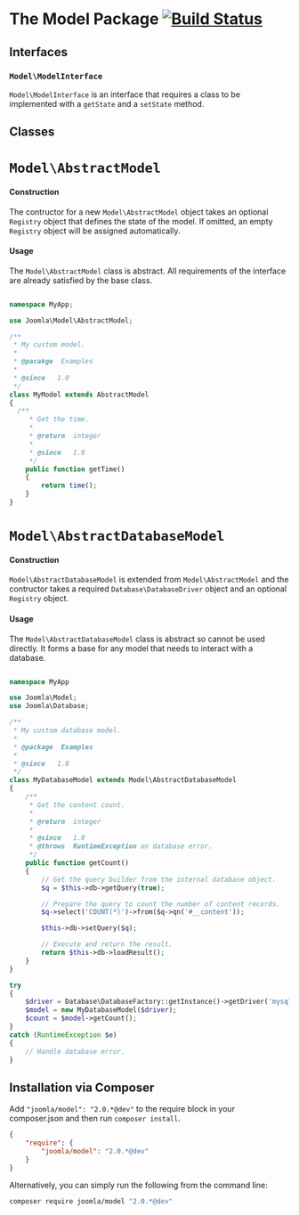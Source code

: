 # The Model Package [![Build Status](https://travis-ci.org/joomla-framework/model.png?branch=master)](https://travis-ci.org/joomla-framework/model)

## Interfaces

### `Model\ModelInterface`

`Model\ModelInterface` is an interface that requires a class to be implemented with a `getState` and a `setState` method.

## Classes

# `Model\AbstractModel`

#### Construction

The contructor for a new `Model\AbstractModel` object takes an optional `Registry` object that defines the state of the model. If omitted, an empty `Registry` object will be assigned automatically.

#### Usage

The `Model\AbstractModel` class is abstract. All requirements of the interface are already satisfied by the base class.

```php

namespace MyApp;

use Joomla\Model\AbstractModel;

/**
 * My custom model.
 *
 * @pacakge  Examples
 *
 * @since   1.0
 */
class MyModel extends AbstractModel
{
  /**
	 * Get the time.
	 *
	 * @return  integer
	 *
	 * @since   1.0
	 */
	public function getTime()
	{
		return time();
	}
}
```

# `Model\AbstractDatabaseModel`

#### Construction

`Model\AbstractDatabaseModel` is extended from `Model\AbstractModel` and the contructor takes a required `Database\DatabaseDriver` object and an optional `Registry` object.

#### Usage

The `Model\AbstractDatabaseModel` class is abstract so cannot be used directly. It forms a base for any model that needs to interact with a database.

```php

namespace MyApp

use Joomla\Model;
use Joomla\Database;

/**
 * My custom database model.
 *
 * @package  Examples
 *
 * @since   1.0
 */
class MyDatabaseModel extends Model\AbstractDatabaseModel
{
	/**
	 * Get the content count.
	 *
	 * @return  integer
	 *
	 * @since   1.0
	 * @throws  RuntimeException on database error.
	 */
	public function getCount()
	{
		// Get the query builder from the internal database object.
		$q = $this->db->getQuery(true);

		// Prepare the query to count the number of content records.
		$q->select('COUNT(*)')->from($q->qn('#__content'));

		$this->db->setQuery($q);

		// Execute and return the result.
		return $this->db->loadResult();
	}
}

try
{
	$driver = Database\DatabaseFactory::getInstance()->getDriver('mysqli');
	$model = new MyDatabaseModel($driver);
	$count = $model->getCount();
}
catch (RuntimeException $e)
{
	// Handle database error.
}
```


## Installation via Composer

Add `"joomla/model": "2.0.*@dev"` to the require block in your composer.json and then run `composer install`.

```json
{
	"require": {
		"joomla/model": "2.0.*@dev"
	}
}
```

Alternatively, you can simply run the following from the command line:

```sh
composer require joomla/model "2.0.*@dev"
```

